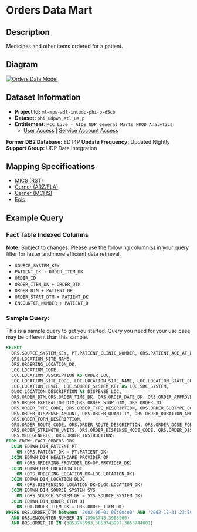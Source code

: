 # Orders Data Mart

## Description

Medicines and other items ordered for a patient.

## Diagram

[![Orders Data Model](/assets/images/fact_order-6289abcec90ec35cd1573f7f94531928.PNG)](https://mctools.sharepoint.com/:b:/r/teams/UDPDAIS/Shared%20Documents/UDP%20Data%20Mart%20Documents/Z_S2T_Model_for_Website/Data%20Models/7%29%20Orders/FACT_ORDER_MCC.pdf)

## Dataset Information

- **Project Id:** `ml-mps-adl-intudp-phi-p-d5cb`
- **Dataset:** `phi_udpwh_etl_us_p`
- **Entitlement:** `MCC Live - AIDE UDP General Marts PROD Analytics`
  - [User Access](/docs/data-analytics/user-access) | [Service Account Access](/docs/data-analytics/service-account-access)

**Former DB2 Database:** EDT4P
**Update Frequency:** Updated Nightly
**Support Group:** UDP Data Integration

## Mapping Specifications

- [MICS (RST)](https://mctools.sharepoint.com/teams/UDPDAIS/Shared%20Documents/UDP%20Data%20Mart%20Documents/Z_S2T_Model_for_Website/Orders/Business%20Spec%20and%20S2T/Rochester/MCR%20Orders_Source_2_Target%20by%20MJY.xlsx?d=wa26c2da6450e4e52be403b1b935afa6f)
- [Cerner (ARZ/FLA)](https://mctools.sharepoint.com/teams/UDPDAIS/Shared%20Documents/UDP%20Data%20Mart%20Documents/Z_S2T_Model_for_Website/Orders/Business%20Spec%20and%20S2T/ARZ_FLA/MGP_Orders_Source_2_Target.xlsx?d=w11bbf19cada248f784c52742937b326f)
- [Cerner (MCHS)](https://mctools.sharepoint.com/teams/UDPDAIS/Shared%20Documents/UDP%20Data%20Mart%20Documents/Z_S2T_Model_for_Website/Orders/Business%20Spec%20and%20S2T/MCHS/MCHS_Orders_Source_2_Target.xlsx?d=wa35fc5d3b6fa46a2a0fc2d754054cc8e)
- [Epic](https://mctools.sharepoint.com/teams/UDPDAIS/Shared%20Documents/UDP%20Data%20Mart%20Documents/Z_S2T_Model_for_Website/Orders/Business%20Spec%20and%20S2T/Epic/Epic_ORDERS_Source_2_Target.xlsx?d=w9375cf891e294cbf862f5ee56425afc0)

## Example Query

### Fact Table Indexed Columns

**Note:** Subject to changes. Please use the following column(s) in your query filter for faster and more efficient data retrieval.

- `SOURCE_SYSTEM_KEY`
- `PATIENT_DK + ORDER_ITEM_DK`
- `ORDER_ID`
- `ORDER_ITEM_DK + ORDER_DTM`
- `ORDER_DTM + PATIENT_DK`
- `ORDER_START_DTM + PATIENT_DK`
- `ENCOUNTER_NUMBER + PATIENT_D`

### Sample Query: 

This is a sample query to get you started. Query you need for your use case may be different than this sample.
```sql
SELECT
  ORS.SOURCE_SYSTEM_KEY, PT.PATIENT_CLINIC_NUMBER, ORS.PATIENT_AGE_AT_EVENT,ORS.ORDERING_PROVIDER_DK, OI.ORDER_CODE, OI.ORDER_NAME, OI.ORDER_DESCRIPTION,
  ORS.LOCATION_SITE_NAME,
  ORS.ORDERING_LOCATION_DK,
  LOC.LOCATION_CODE,
  LOC.LOCATION_DESCRIPTION AS ORDER_LOC,
  LOC.LOCATION_SITE_CODE, LOC.LOCATION_SITE_NAME, LOC.LOCATION_STATE_CODE, LOC.LOCATION_STATE_NAME,
  LOC.LOCATION_LEVEL, LOC.SOURCE_SYSTEM_KEY AS LOC_SRC_SYSTEM,
  DLOC.LOCATION_DESCRIPTION AS DISPENSE_LOC,
  ORS.ORDER_DTM,ORS.ORDER_TIME_DK, ORS.ORDER_DATE_DK, ORS.ORDER_APPROVE_DTM, ORS.ORDER_EFFECTIVE_DTM,
  ORS.ORDER_EXPIRATION_DTM,ORS.ORDER_STOP_DTM, ORS.ORDER_ID,
  ORS.ORDER_TYPE_CODE, ORS.ORDER_TYPE_DESCRIPTION, ORS.ORDER_SUBTYPE_CODE, ORS.ORDER_DOSE_AMOUNT, ORS.ORDER_DOSE_UNITS,
  ORS.ORDER_DISPENSE_AMOUNT, ORS.ORDER_QUANTITY, ORS.ORDER_DURATION_AMOUNT, ORS.ORDER_VOLUME,
  ORS.ORDER_FORM_DESCRIPTION,
  ORS.ORDER_ROUTE_CODE, ORS.ORDER_ROUTE_DESCRIPTION, ORS.ORDER_DOSE_FORM_ROUTE_DESCRIPTION, ORS.ORDER_STRENGTH,
  ORS.ORDER_STRENGTH_UNITS, ORS.ORDER_DISPENSE_MODE_CODE, ORS.ORDER_DISPENSE_MODE_DESCRIPTION, ORS.ORDER_DESCRIPTION,
  ORS.MED_GENERIC, ORS.ORDER_INSTRUCTIONS
FROM EDTWH.FACT_ORDERS ORS
  JOIN EDTWH.DIM_PATIENT PT
    ON (ORS.PATIENT_DK = PT.PATIENT_DK)
  JOIN EDTWH.DIM_HEALTHCARE_PROVIDER OP
    ON (ORS.ORDERING_PROVIDER_DK=OP.PROVIDER_DK)
  JOIN EDTWH.DIM_LOCATION LOC
    ON (ORS.ORDERING_LOCATION_DK=LOC.LOCATION_DK)
  JOIN EDTWH.DIM_LOCATION DLOC
    ON (ORS.DISPENSING_LOCATION_DK=DLOC.LOCATION_DK)
  JOIN EDTWH.DIM_SOURCE_SYSTEM SYS
    ON (ORS.SOURCE_SYSTEM_DK = SYS.SOURCE_SYSTEM_DK)
  JOIN EDTWH.DIM_ORDER_ITEM OI
    ON (OI.ORDER_ITEM_DK = ORS.ORDER_ITEM_DK)
WHERE ORS.ORDER_DTM between '2002-06-01 00:00:00' AND '2002-12-31 23:59:59'
  AND ORS.ENCOUNTER_NUMBER IN (3908743,3908960)
  AND ORS.ORDER_ID IN (3853743993,3853743997,3853744001)
```